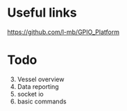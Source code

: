 # Useful links

https://github.com/l-mb/GPIO_Platform

# Todo

3. Vessel overview
2. Data reporting
3. socket io
4. basic commands

